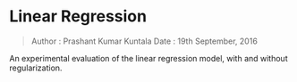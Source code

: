 # Linear Regression

> Author : Prashant Kumar Kuntala
> Date : 19th September, 2016

An experimental evaluation of the linear regression model, with and without regularization.


